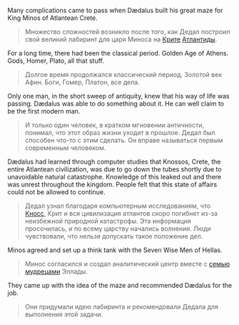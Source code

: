 Many complications came to pass when Dædalus built his great maze for King Minos of Atlantean Crete.

> Множество сложностей возникло после того, как Дедал построил свой великий лабиринт для царя Миноса на [Крите](https://ru.wikipedia.org/wiki/%D0%9A%D1%80%D0%B8%D1%82?wprov=sfla1) [Атлантиды](https://ru.wikipedia.org/wiki/%D0%90%D1%82%D0%BB%D0%B0%D0%BD%D1%82%D0%B8%D0%B4%D0%B0?wprov=sfla1).

For a long time, there had been the classical period. Golden Age of Athens. Gods, Homer, Plato, all that stuff.

> Долгое время продолжался классический период. Золотой век Афин. Боги, Гомер, Платон, все дела.

Only one man, in the short sweep of antiquity, knew that his way of life was passing. Dædalus was able to do something about it. He can well claim to be the first modern man.

> И только один человек, в кратком мгновении античности, понимал, что этот образ жизни уходит в прошлое. Дедал был способен что-то с этим сделать. Он вправе называться первым современным человеком.

Dædalus had learned through computer studies that Knossos, Crete, the entire Atlantean civilization, was due to go down the tubes shortly due to unavoidable natural catastrophe. Knowledge of this leaked out and there was unrest throughout the kingdom. People felt that this state of affairs could not be allowed to continue.

> Дедал узнал благодаря компьютерным исследованиям, что [Кносс](https://ru.wikipedia.org/wiki/%D0%9A%D0%BD%D0%BE%D1%81%D1%81?wprov=sfla1), Крит и вся цивилизация атлантов скоро погибнет из-за неизбежной природной катастрофы. Эта информация просочилась, и по всему царству начались волнения. Люди чувствовали, что нельзя допускать такое положение дел.

Minos agreed and set up a think tank with the Seven Wise Men of Hellas.

> Минос согласился и создал аналитический центр вместе с [семью мудрецами](https://ru.wikipedia.org/wiki/%D0%A1%D0%B5%D0%BC%D1%8C_%D0%BC%D1%83%D0%B4%D1%80%D0%B5%D1%86%D0%BE%D0%B2?wprov=sfla1) Эллады.


They came up with the idea of the maze and recommended Dædalus for the job.

> Они придумали идею лабиринта и рекомендовали Дедала для выполнения этой задачи.

